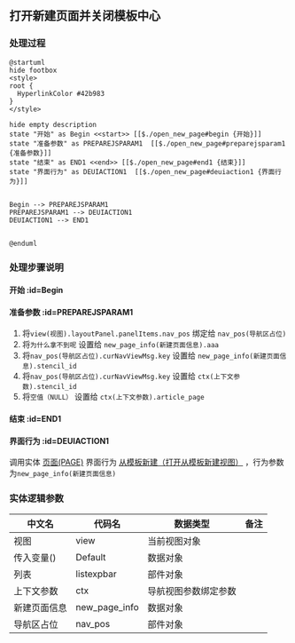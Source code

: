 ## 打开新建页面并关闭模板中心 <!-- {docsify-ignore-all} -->

   

### 处理过程

```plantuml
@startuml
hide footbox
<style>
root {
  HyperlinkColor #42b983
}
</style>

hide empty description
state "开始" as Begin <<start>> [[$./open_new_page#begin {开始}]]
state "准备参数" as PREPAREJSPARAM1  [[$./open_new_page#preparejsparam1 {准备参数}]]
state "结束" as END1 <<end>> [[$./open_new_page#end1 {结束}]]
state "界面行为" as DEUIACTION1  [[$./open_new_page#deuiaction1 {界面行为}]]


Begin --> PREPAREJSPARAM1
PREPAREJSPARAM1 --> DEUIACTION1
DEUIACTION1 --> END1


@enduml
```


### 处理步骤说明

#### 开始 :id=Begin




#### 准备参数 :id=PREPAREJSPARAM1



1. 将`view(视图).layoutPanel.panelItems.nav_pos` 绑定给  `nav_pos(导航区占位)`
2. 将`为什么拿不到呢` 设置给  `new_page_info(新建页面信息).aaa`
3. 将`nav_pos(导航区占位).curNavViewMsg.key` 设置给  `new_page_info(新建页面信息).stencil_id`
4. 将`nav_pos(导航区占位).curNavViewMsg.key` 设置给  `ctx(上下文参数).stencil_id`
5. 将`空值（NULL）` 设置给  `ctx(上下文参数).article_page`

#### 结束 :id=END1




#### 界面行为 :id=DEUIACTION1



调用实体 [页面(PAGE)](module/Wiki/Article_page.md) 界面行为 [从模板新建（打开从模板新建视图）](module/Wiki/Article_page#界面行为) ，行为参数为`new_page_info(新建页面信息)`



### 实体逻辑参数

|    中文名   |    代码名    |  数据类型      |备注 |
| --------| --------| --------  | --------   |
|视图|view|当前视图对象||
|传入变量(<i class="fa fa-check"/></i>)|Default|数据对象||
|列表|listexpbar|部件对象||
|上下文参数|ctx|导航视图参数绑定参数||
|新建页面信息|new_page_info|数据对象||
|导航区占位|nav_pos|部件对象||
